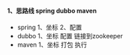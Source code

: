 #### 1、思路线 spring  dubbo  maven 
- spring 1、坐标 2、配置 
- dubbo 1、坐标 配置 链接到zookeeper
- maven 1、坐标 打包 执行